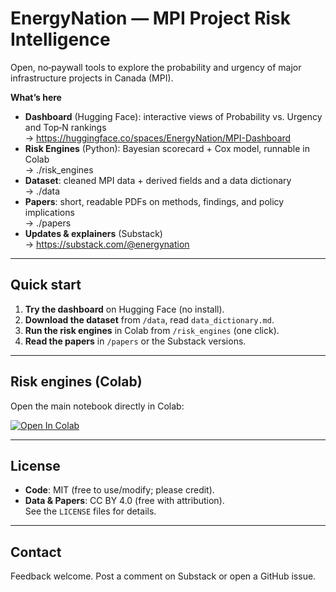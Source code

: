 # EnergyNation — MPI Project Risk Intelligence

Open, no‑paywall tools to explore the probability and urgency of major infrastructure projects in Canada (MPI).

**What’s here**
- **Dashboard** (Hugging Face): interactive views of Probability vs. Urgency and Top‑N rankings  
  → https://huggingface.co/spaces/EnergyNation/MPI-Dashboard
- **Risk Engines** (Python): Bayesian scorecard + Cox model, runnable in Colab  
  → ./risk_engines
- **Dataset**: cleaned MPI data + derived fields and a data dictionary  
  → ./data
- **Papers**: short, readable PDFs on methods, findings, and policy implications  
  → ./papers
- **Updates & explainers** (Substack)  
  → https://substack.com/@energynation

---

## Quick start
1. **Try the dashboard** on Hugging Face (no install).  
2. **Download the dataset** from `/data`, read `data_dictionary.md`.  
3. **Run the risk engines** in Colab from `/risk_engines` (one click).  
4. **Read the papers** in `/papers` or the Substack versions.

---

## Risk engines (Colab)
Open the main notebook directly in Colab:

[![Open In Colab](https://colab.research.google.com/assets/colab-badge.svg)](
  https://colab.research.google.com/github/joshuasamuel123/EnergyNation/blob/main/risk_engines/EnergyNation_Risk_Engine_Colab_v02.ipynb
)

---

## License
- **Code**: MIT (free to use/modify; please credit).  
- **Data & Papers**: CC BY 4.0 (free with attribution).  
See the `LICENSE` files for details.

---

## Contact
Feedback welcome. Post a comment on Substack or open a GitHub issue.
